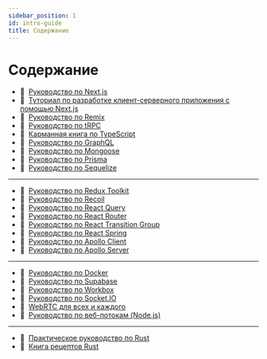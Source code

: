 ```yaml
---
sidebar_position: 1
id: intro-guide
title: Содержание
---
```


# Содержание

- :page_with_curl:&nbsp;&nbsp;[Руководство по Next.js](https://my-js.org/docs/guide/nextjs)
- :page_with_curl:&nbsp;&nbsp;[Туториал по разработке клиент-серверного приложения с помощью Next.js](https://my-js.org/docs/guide/nextjs-tutorial)
- :page_with_curl:&nbsp;&nbsp;[Руководство по Remix](https://my-js.org/docs/guide/remix)
- :page_with_curl:&nbsp;&nbsp;[Руководство по tRPC](https://my-js.org/docs/guide/trpc)
- :page_with_curl:&nbsp;&nbsp;[Карманная книга по TypeScript](https://my-js.org/docs/guide/ts)
- :page_with_curl:&nbsp;&nbsp;[Руководство по GraphQL](https://my-js.org/docs/guide/graphql)
- :page_with_curl:&nbsp;&nbsp;[Руководство по Mongoose](https://my-js.org/docs/guide/mongoose)
- :page_with_curl:&nbsp;&nbsp;[Руководство по Prisma](https://my-js.org/docs/guide/prisma)
- :page_with_curl:&nbsp;&nbsp;[Руководство по Sequelize](https://my-js.org/docs/guide/sequelize)

---

- :page_with_curl:&nbsp;&nbsp;[Руководство по Redux Toolkit](https://my-js.org/docs/guide/redux-toolkit)
- :page_with_curl:&nbsp;&nbsp;[Руководство по Recoil](https://my-js.org/docs/guide/recoil)
- :page_with_curl:&nbsp;&nbsp;[Руководство по React Query](https://my-js.org/docs/guide/react-query)
- :page_with_curl:&nbsp;&nbsp;[Руководство по React Router](https://my-js.org/docs/guide/react-router)
- :page_with_curl:&nbsp;&nbsp;[Руководство по React Transition Group](https://my-js.org/docs/guide/react-transition-group)
- :page_with_curl:&nbsp;&nbsp;[Руководство по React Spring](https://my-js.org/docs/guide/react-spring)
- :page_with_curl:&nbsp;&nbsp;[Руководство по Apollo Client](https://my-js.org/docs/guide/apollo/client)
- :page_with_curl:&nbsp;&nbsp;[Руководство по Apollo Server](https://my-js.org/docs/guide/apollo/server)

---

- :page_with_curl:&nbsp;&nbsp;[Руководство по Docker](https://my-js.org/docs/guide/docker)
- :page_with_curl:&nbsp;&nbsp;[Руководство по Supabase](https://my-js.org/docs/guide/supabase)
- :page_with_curl:&nbsp;&nbsp;[Руководство по Workbox](https://my-js.org/docs/guide/wb)
- :page_with_curl:&nbsp;&nbsp;[Руководство по Socket.IO](https://my-js.org/docs/guide/socket)
- :page_with_curl:&nbsp;&nbsp;[WebRTC для всех и каждого](https://my-js.org/docs/guide/webrtc)
- :page_with_curl:&nbsp;&nbsp;[Руководство по веб-потокам (Node.js)](https://my-js.org/docs/guide/web-streams)

---

- :page_with_curl:&nbsp;&nbsp;[Практическое руководство по Rust](/docs/guide/rust)
- :page_with_curl:&nbsp;&nbsp;[Книга рецептов Rust](/docs/guide/rust-cookbook)